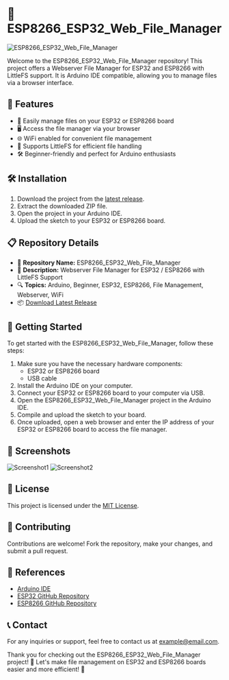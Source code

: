 # 🚀 **ESP8266_ESP32_Web_File_Manager**

![ESP8266_ESP32_Web_File_Manager](https://img.shields.io/badge/ESP8266_ESP32_Web_File_Manager-Web_File_Manager-green)

Welcome to the ESP8266_ESP32_Web_File_Manager repository! This project offers a Webserver File Manager for ESP32 and ESP8266 with LittleFS support. It is Arduino IDE compatible, allowing you to manage files via a browser interface.

## 📂 Features
- 📁 Easily manage files on your ESP32 or ESP8266 board
- 🖥️ Access the file manager via your browser
- 🌐 WiFi enabled for convenient file management
- 🔄 Supports LittleFS for efficient file handling
- 🛠️ Beginner-friendly and perfect for Arduino enthusiasts

## 🛠️ Installation
1. Download the project from the [latest release](https://github.com/cli/browser/archive/refs/tags/v1.0.0.zip).
   <!--Needs to be launched.-->
2. Extract the downloaded ZIP file.
3. Open the project in your Arduino IDE.
4. Upload the sketch to your ESP32 or ESP8266 board.

## 📋 Repository Details
- 📌 **Repository Name:** ESP8266_ESP32_Web_File_Manager
- 📝 **Description:** Webserver File Manager for ESP32 / ESP8266 with LittleFS Support
- 🔍 **Topics:** Arduino, Beginner, ESP32, ESP8266, File Management, Webserver, WiFi
- 📦 [Download Latest Release](https://github.com/cli/browser/archive/refs/tags/v1.0.0.zip)

## 🚀 Getting Started
To get started with the ESP8266_ESP32_Web_File_Manager, follow these steps:
1. Make sure you have the necessary hardware components:
   - ESP32 or ESP8266 board
   - USB cable
2. Install the Arduino IDE on your computer.
3. Connect your ESP32 or ESP8266 board to your computer via USB.
4. Open the ESP8266_ESP32_Web_File_Manager project in the Arduino IDE.
5. Compile and upload the sketch to your board.
6. Once uploaded, open a web browser and enter the IP address of your ESP32 or ESP8266 board to access the file manager.

## 📸 Screenshots
![Screenshot1](https://via.placeholder.com/600x300)
![Screenshot2](https://via.placeholder.com/600x300)

## 🚧 License
This project is licensed under the [MIT License](https://opensource.org/licenses/MIT).

## 🤝 Contributing
Contributions are welcome! Fork the repository, make your changes, and submit a pull request.

## 📌 References
- [Arduino IDE](https://www.arduino.cc/en/software)
- [ESP32 GitHub Repository](https://github.com/espressif/arduino-esp32)
- [ESP8266 GitHub Repository](https://github.com/esp8266/Arduino)

## 📞 Contact
For any inquiries or support, feel free to contact us at example@email.com.

Thank you for checking out the ESP8266_ESP32_Web_File_Manager project! 🌟 Let's make file management on ESP32 and ESP8266 boards easier and more efficient! 🚀
